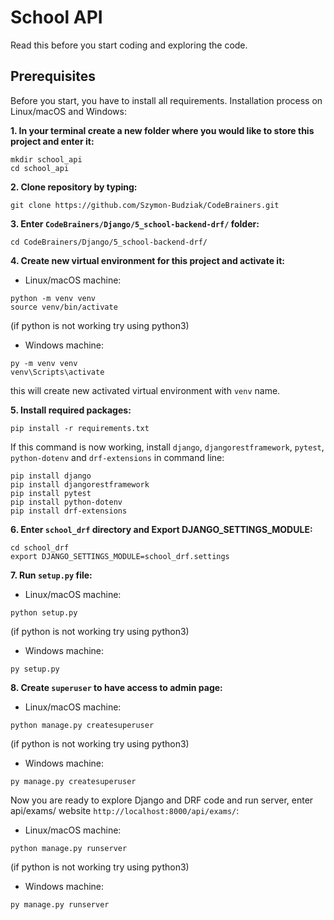 # School API

Read this before you start coding and exploring the code.

## Prerequisites

Before you start, you have to install all requirements. Installation process on Linux/macOS and Windows:

__1. In your terminal create a new folder where you would like to store this project and enter it:__

```
mkdir school_api
cd school_api
```

__2. Clone repository by typing:__

```
git clone https://github.com/Szymon-Budziak/CodeBrainers.git
```

__3. Enter `CodeBrainers/Django/5_school-backend-drf/` folder:__

```
cd CodeBrainers/Django/5_school-backend-drf/
```

__4. Create new virtual environment for this project and activate it:__

- Linux/macOS machine:

```
python -m venv venv
source venv/bin/activate
```

(if python is not working try using python3)

- Windows machine:

```
py -m venv venv
venv\Scripts\activate
```

this will create new activated virtual environment with `venv` name.

__5. Install required packages:__

```
pip install -r requirements.txt
```

If this command is now working, install `django`, `djangorestframework`, `pytest`, `python-dotenv` and `drf-extensions`
in command line:

```
pip install django
pip install djangorestframework
pip install pytest
pip install python-dotenv
pip install drf-extensions
```

__6. Enter `school_drf` directory and Export DJANGO_SETTINGS_MODULE:__

```
cd school_drf
export DJANGO_SETTINGS_MODULE=school_drf.settings
```

__7. Run `setup.py` file:__

- Linux/macOS machine:

```
python setup.py
```

(if python is not working try using python3)

- Windows machine:

```
py setup.py
```

__8. Create `superuser` to have access to admin page:__

- Linux/macOS machine:

```
python manage.py createsuperuser
```

(if python is not working try using python3)

- Windows machine:

```
py manage.py createsuperuser
```

Now you are ready to explore Django and DRF code and run server, enter api/exams/
website `http://localhost:8000/api/exams/`:

- Linux/macOS machine:

```
python manage.py runserver
```

(if python is not working try using python3)

- Windows machine:

```
py manage.py runserver
```